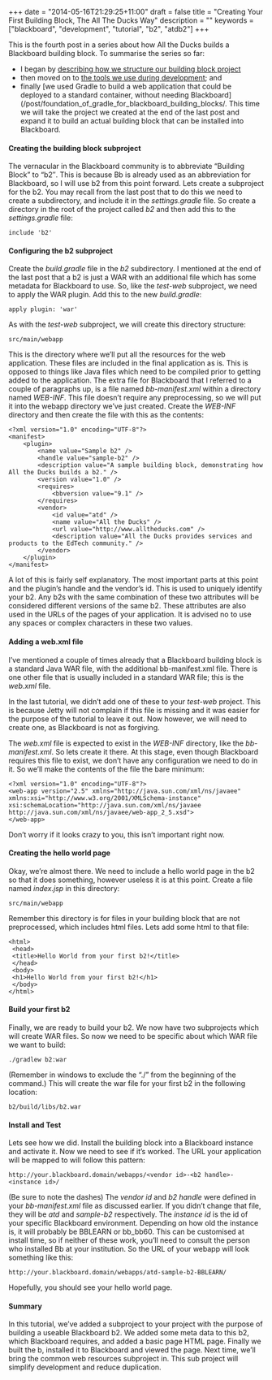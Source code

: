 +++
date = "2014-05-16T21:29:25+11:00"
draft = false
title = "Creating Your First Building Block, The All The Ducks Way"
description = ""
keywords = ["blackboard", "development", "tutorial", "b2", "atdb2"]
+++


This is the fourth post in a series about how All the Ducks builds a Blackboard building block. To summarise the series so far:

* I began by [describing how we structure our building block project](/post/structure_of_an_all_the_ducks_blackboard_building_block_project/)
* then moved on to [the tools we use during development](/post/blackboard_building_block_development_tools/); and
* finally [we used Gradle to build a web application that could be deployed to a standard container, without needing Blackboard](/post/foundation_of_gradle_for_blackboard_building_blocks/.
This time we will take the project we created at the end of the last post and expand it to build an actual building block that can be installed into Blackboard.

#### Creating the building block subproject

The vernacular in the Blackboard community is to abbreviate “Building Block” to “b2″. This is because Bb is already used as an abbreviation for Blackboard, so I will use  b2 from this point forward. Lets create a subproject for the b2. You may recall from the last post that to do this we need to create a subdirectory, and include it in the *settings.gradle* file. So create a directory in the root of the project called *b2* and then add this to the *settings.gradle* file:

````
include 'b2'
````

#### Configuring the b2 subproject

Create the *build.gradle* file in the *b2* subdirectory. I mentioned at the end of the last post that a b2 is just a WAR with an additional file which has some metadata for Blackboard to use. So, like the *test-web* subproject, we need to apply the WAR plugin. Add this to the new *build.gradle*:

````
apply plugin: 'war'
````

As with the *test-web* subproject, we will create this directory structure:

````
src/main/webapp
````
This is the directory where we’ll put all the resources for the web application. These files are included in the final application as is. This is opposed to things like Java files which need to be compiled prior to getting added to the application. The extra file for Blackboard that I referred to a couple of paragraphs up, is a file named *bb-manifest.xml* within a directory named *WEB-INF*. This file doesn’t require any preprocessing, so we will put it into the webapp directory we’ve just created. Create the *WEB-INF* directory and then create the file with this as the contents:

````
<?xml version="1.0" encoding="UTF-8"?>
<manifest>
    <plugin>
        <name value="Sample b2" />
        <handle value="sample-b2" />
        <description value="A sample building block, demonstrating how All the Ducks builds a b2." />
        <version value="1.0" />
        <requires>
            <bbversion value="9.1" />
        </requires>
        <vendor>
            <id value="atd" />
            <name value="All the Ducks" />
            <url value="http://www.alltheducks.com" />
            <description value="All the Ducks provides services and products to the EdTech community." />
        </vendor>
    </plugin>
</manifest>
````

A lot of this is fairly self explanatory. The most important parts at this point and the plugin’s handle and the vendor’s id. This is used to uniquely identify your b2. Any b2s with the same combination of these two attributes will be considered different versions of the same b2. These attributes are also used in the URLs of the pages of your application. It is advised no to use any spaces or complex characters in these two values.

#### Adding a web.xml file

I’ve mentioned a couple of times already that a Blackboard building block is a standard Java WAR file, with the additional bb-manifest.xml file. There is one other file that is usually included in a standard WAR file; this is the *web.xml* file.

In the last tutorial, we didn’t add one of these to your *test-web* project. This is because Jetty will not complain if this file is missing and it was easier for the purpose of the tutorial to leave it out. Now however, we will need to create one, as Blackboard is not as forgiving.

The *web.xml* file is expected to exist in the *WEB-INF* directory, like the *bb-manifest.xml*. So lets create it there. At this stage, even though Blackboard requires this file to exist, we don’t have any configuration we need to do in it. So we’ll make the contents of the file the bare minimum:

````
<?xml version="1.0" encoding="UTF-8"?>
<web-app version="2.5" xmlns="http://java.sun.com/xml/ns/javaee" xmlns:xsi="http://www.w3.org/2001/XMLSchema-instance" xsi:schemaLocation="http://java.sun.com/xml/ns/javaee http://java.sun.com/xml/ns/javaee/web-app_2_5.xsd">
</web-app>
````
Don’t worry if it looks crazy to you, this isn’t important right now.

#### Creating the hello world page

Okay, we’re almost there. We need to include a hello world page in the b2 so that it does something, however useless it is at this point. Create a file named *index.jsp* in this directory:

````
src/main/webapp
````
Remember this directory is for files in your building block that are not preprocessed, which includes html files. Lets add some html to that file:

````
<html>
 <head>
 <title>Hello World from your first b2!</title>
 </head>
 <body>
 <h1>Hello World from your first b2!</h1>
 </body>
</html>
````
#### Build your first b2

Finally, we are ready to build your b2. We now have two subprojects which will create WAR files. So now we need to be specific about which WAR file we want to build:

````
./gradlew b2:war
````
(Remember in windows to exclude the “./” from the beginning of the command.) This will create the war file for your first b2 in the following location:

````
b2/build/libs/b2.war
````
#### Install and Test

Lets see how we did. Install the building block into a Blackboard instance and activate it. Now we need to see if it’s worked. The URL your application will be mapped to will follow this pattern:

````
http://your.blackboard.domain/webapps/<vendor id>-<b2 handle>-<instance id>/
````
(Be sure to note the dashes) The *vendor id* and *b2 handle* were defined in your *bb-manifest.xml* file as discussed earlier. If you didn’t change that file, they will be *atd* and *sample-b2* respectively. The *instance id* is the id of your specific Blackboard environment. Depending on how old the instance is, it will probably be BBLEARN or bb_bb60. This can be customised at install time, so if neither of these work, you’ll need to consult the person who installed Bb at your institution. So the URL of your webapp will look something like this:

````
http://your.blackboard.domain/webapps/atd-sample-b2-BBLEARN/
````

Hopefully, you should see your hello world page.

#### Summary

In this tutorial, we’ve added a subproject to your project with the purpose of building a useable Blackboard b2. We added some meta data to this b2, which Blackboard requires, and added a basic page HTML page. Finally we built the b, installed it to Blackboard and viewed the page. Next time, we’ll bring the common web resources subproject in. This sub project will simplify development and reduce duplication.